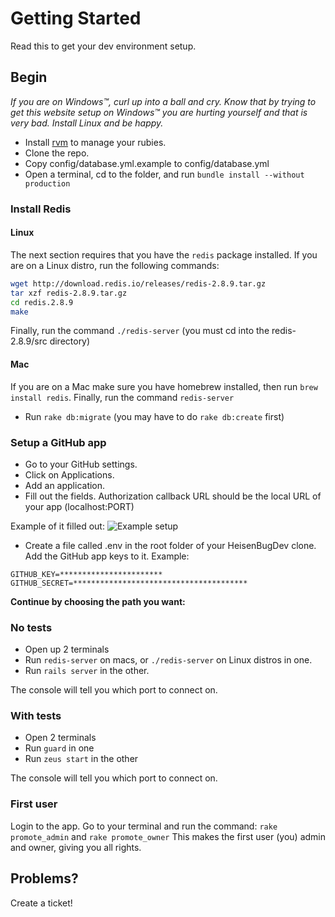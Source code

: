 # Getting Started

Read this to get your dev environment setup.

## Begin

_If you are on Windows™, curl up into a ball and cry. Know that by trying to get this website setup on Windows™ you are hurting yourself and that is very bad. Install Linux and be happy._

- Install [rvm](http://rvm.io) to manage your rubies.
- Clone the repo.
- Copy config/database.yml.example to config/database.yml
- Open a terminal, cd to the folder, and run `bundle install --without production`

### Install Redis

#### Linux
The next section requires that you have the `redis` package installed. If you are on a Linux distro, run the following commands:
```bash
wget http://download.redis.io/releases/redis-2.8.9.tar.gz
tar xzf redis-2.8.9.tar.gz
cd redis.2.8.9
make
```
Finally, run the command `./redis-server` (you must cd into the redis-2.8.9/src directory)

#### Mac
If you are on a Mac make sure you have homebrew installed, then run `brew install redis`.
Finally, run the command `redis-server`


- Run `rake db:migrate` (you may have to do `rake db:create` first)

### Setup a GitHub app
- Go to your GitHub settings.
- Click on Applications.
- Add an application.
- Fill out the fields. Authorization callback URL should be the local URL of your app (localhost:PORT)

Example of it filled out:
![Example setup](http://i.imgur.com/GloFH69.png)

- Create a file called .env in the root folder of your HeisenBugDev clone. Add the GitHub app keys to it. Example:

```
GITHUB_KEY=***********************
GITHUB_SECRET=***************************************
```

**Continue by choosing the path you want:**

### No tests

- Open up 2 terminals
- Run ```redis-server``` on macs, or ```./redis-server``` on Linux distros in one.
- Run ```rails server``` in the other.

The console will tell you which port to connect on.

### With tests

- Open 2 terminals
- Run `guard` in one
- Run `zeus start` in the other

The console will tell you which port to connect on.

### First user
Login to the app. Go to your terminal and run the command: `rake promote_admin` and `rake promote_owner` This makes the first user (you) admin and owner, giving you all rights.

## Problems?

Create a ticket!
